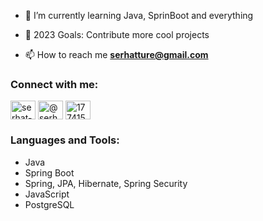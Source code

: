 



- 🌱 I’m currently learning Java, SprinBoot and everything 
- 🥅 2023 Goals: Contribute more cool projects

- 📫 How to reach me **serhatture@gmail.com**

### Connect with me:


<a href="https://linkedin.com/in/serhat-ture" target="blank"><img align="center" src="https://raw.githubusercontent.com/rahuldkjain/github-profile-readme-generator/master/src/images/icons/Social/linked-in-alt.svg" alt="serhat-ture" height="30" width="40" /></a>
<a href="https://medium.com/@serhatture" target="blank"><img align="center" src="https://raw.githubusercontent.com/rahuldkjain/github-profile-readme-generator/master/src/images/icons/Social/medium.svg" alt="@serhatture" height="30" width="40" /></a>
<a href="https://stackoverflow.com/users/17741538" target="blank"><img align="center" src="https://raw.githubusercontent.com/rahuldkjain/github-profile-readme-generator/master/src/images/icons/Social/stack-overflow.svg" alt="17741538" height="30" width="40" /></a>
<br />

### Languages and Tools:

- Java
- Spring Boot
- Spring, JPA, Hibernate, Spring Security
- JavaScript
- PostgreSQL


<br />
<br />





